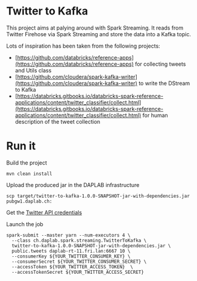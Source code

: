 Twitter to Kafka
=========================

This project aims at palying around with Spark Streaming. It reads from Twitter Firehose via Spark Streaming
and store the data into a Kafka topic.

Lots of inspiration has been taken from the following projects:

* [https://github.com/databricks/reference-apps](https://github.com/databricks/reference-apps) 
  for collecting tweets and Utils class
* [https://github.com/cloudera/spark-kafka-writer](https://github.com/cloudera/spark-kafka-writer)
  to write the DStream to Kafka
* [https://databricks.gitbooks.io/databricks-spark-reference-applications/content/twitter_classifier/collect.html](https://databricks.gitbooks.io/databricks-spark-reference-applications/content/twitter_classifier/collect.html)
  for human description of the tweet collection

# Run it

Build the project

```
mvn clean install
```

Upload the produced jar in the DAPLAB infrastructure

```
scp target/twitter-to-kafka-1.0.0-SNAPSHOT-jar-with-dependencies.jar pubgw1.daplab.ch:
```

Get the [Twitter API credentials](http://docs.daplab.ch/twitter_account/)

Launch the job

```
spark-submit --master yarn --num-executors 4 \
  --class ch.daplab.spark.streaming.TwitterToKafka \
  twitter-to-kafka-1.0.0-SNAPSHOT-jar-with-dependencies.jar \
  public.tweets daplab-rt-11.fri.lan:6667 10 \
  --consumerKey ${YOUR_TWITTER_CONSUMER_KEY} \
  --consumerSecret ${YOUR_TWITTER_CONSUMER_SECRET} \
  --accessToken ${YOUR_TWITTER_ACCESS_TOKEN}  \
  --accessTokenSecret ${YOUR_TWITTER_ACCESS_SECRET}
```
